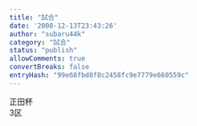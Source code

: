 ```yaml
---
title: "試合"
date: '2008-12-13T23:43:26'
author: "subaru44k"
category: "試合"
status: "publish"
allowComments: true
convertBreaks: false
entryHash: "99e68fbd8f8c2458fc9e7779e660559c"
---
```

正田杯<br>
3区
